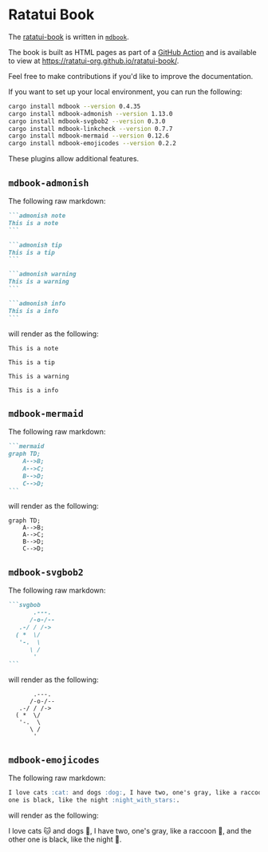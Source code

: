 # Ratatui Book

The [ratatui-book](https://github.com/ratatui-org/ratatui-book) is written in
[`mdbook`](https://rust-lang.github.io/mdBook/).

The book is built as HTML pages as part of a
[GitHub Action](https://github.com/ratatui-org/ratatui-book/blob/main/.github/workflows/mdbook.yml)
and is available to view at <https://ratatui-org.github.io/ratatui-book/>.

Feel free to make contributions if you'd like to improve the documentation.

If you want to set up your local environment, you can run the following:

```bash
cargo install mdbook --version 0.4.35
cargo install mdbook-admonish --version 1.13.0
cargo install mdbook-svgbob2 --version 0.3.0
cargo install mdbook-linkcheck --version 0.7.7
cargo install mdbook-mermaid --version 0.12.6
cargo install mdbook-emojicodes --version 0.2.2
```

These plugins allow additional features.

## `mdbook-admonish`

The following raw markdown:

````markdown
```admonish note
This is a note
```

```admonish tip
This is a tip
```

```admonish warning
This is a warning
```

```admonish info
This is a info
```
````

will render as the following:

```admonish note
This is a note
```

```admonish tip
This is a tip
```

```admonish warning
This is a warning
```

```admonish info
This is a info
```

## `mdbook-mermaid`

The following raw markdown:

````markdown
```mermaid
graph TD;
    A-->B;
    A-->C;
    B-->D;
    C-->D;
```
````

will render as the following:

```mermaid
graph TD;
    A-->B;
    A-->C;
    B-->D;
    C-->D;
```

## `mdbook-svgbob2`

The following raw markdown:

````markdown
```svgbob
       .---.
      /-o-/--
   .-/ / /->
  ( *  \/
   '-.  \
      \ /
       '
```
````

will render as the following:

```svgbob
       .---.
      /-o-/--
   .-/ / /->
  ( *  \/
   '-.  \
      \ /
       '
```

## `mdbook-emojicodes`

The following raw markdown:

```markdown
I love cats :cat: and dogs :dog:, I have two, one's gray, like a raccoon :raccoon:, and the other
one is black, like the night :night_with_stars:.
```

will render as the following:

I love cats :cat: and dogs :dog:, I have two, one's gray, like a raccoon :raccoon:, and the other
one is black, like the night :night_with_stars:.
